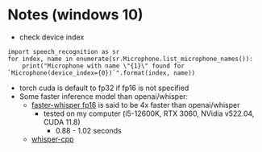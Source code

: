 # Notes (windows 10)
- check device index
```
import speech_recognition as sr
for index, name in enumerate(sr.Microphone.list_microphone_names()):
    print("Microphone with name \"{1}\" found for `Microphone(device_index={0})`".format(index, name))
```
- torch cuda is default to fp32 if fp16 is not specified
- Some faster inference model than openai/whisper:
  - [faster-whisper fp16](https://github.com/guillaumekln/faster-whisper) is said to be 4x faster than openai/whisper 
    - tested on my computer (i5-12600K, RTX 3060, NVidia v522.04, CUDA 11.8)
      - 0.88 - 1.02 seconds
  - [whisper-cpp](https://github.com/ggerganov/whisper.cpp)